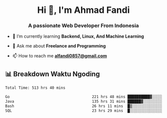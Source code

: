 <h1 align="center">Hi 👋, I'm Ahmad Fandi</h1>
<h3 align="center">A passionate Web Developer From Indonesia</h3>

- 🌱 I’m currently learning **Backend, Linux, And Machine Learning**

- 💬 Ask me about **Freelance and Programming**

- 📫 How to reach me **<alfandi0857@gmail.com>**


## 📊 Breakdown Waktu Ngoding

<!--START_SECTION:waka-->

```txt
Total Time: 513 hrs 40 mins

Go                                     221 hrs 48 mins ██████████▓░░░░░░░░░░░░░░   42.78 %
Java                                   135 hrs 31 mins ██████▓░░░░░░░░░░░░░░░░░░   26.14 %
Bash                                   26 hrs 11 mins  █▒░░░░░░░░░░░░░░░░░░░░░░░   05.05 %
SQL                                    23 hrs 29 mins  █░░░░░░░░░░░░░░░░░░░░░░░░   04.53 %
```

<!--END_SECTION:waka-->
